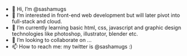 - 👋 Hi, I’m @sashamugs
- 👀 I’m interested in front-end web development but will later pivot into full-stack and cloud.
- 🌱 I’m currently learning basic html, css, javascript and graphic design technologies like photoshop, illustrator, blender etc.
- 💞️ I’m looking to collaborate on ...
- 📫 How to reach me: my twitter is @sashamugs :)

<!---
sashamugs/sashamugs is a ✨ special ✨ repository because its `README.md` (this file) appears on your GitHub profile.
You can click the Preview link to take a look at your changes.
--->
